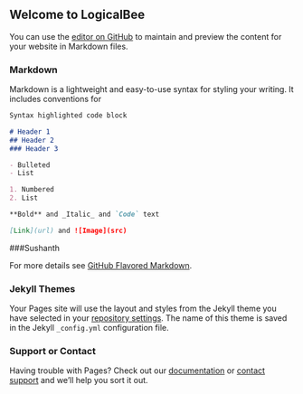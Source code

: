 ## Welcome to LogicalBee 

<p class="masthead-links">
      <a href="https://github.com/mdo/code-guide">
        <span class="icon icon-github-circled"></span>
      </a>
      <a href="https://twitter.com/mdo">
        <span class="icon icon-twitter"></span>
      </a>
    </p>


You can use the [editor on GitHub](https://github.com/justsushanth/logicalbee/edit/master/index.md) to maintain and preview the content for your website in Markdown files.



### Markdown

Markdown is a lightweight and easy-to-use syntax for styling your writing. It includes conventions for

```markdown
Syntax highlighted code block

# Header 1
## Header 2
### Header 3

- Bulleted
- List

1. Numbered
2. List

**Bold** and _Italic_ and `Code` text

[Link](url) and ![Image](src)
```

###Sushanth

For more details see [GitHub Flavored Markdown](https://guides.github.com/features/mastering-markdown/).

### Jekyll Themes

Your Pages site will use the layout and styles from the Jekyll theme you have selected in your [repository settings](https://github.com/justsushanth/logicalbee/settings). The name of this theme is saved in the Jekyll `_config.yml` configuration file.

### Support or Contact

Having trouble with Pages? Check out our [documentation](https://help.github.com/categories/github-pages-basics/) or [contact support](https://github.com/contact) and we’ll help you sort it out.
